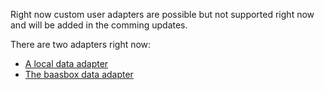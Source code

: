 Right now custom user adapters are possible but not supported right now and will be added in the comming updates.

There are two adapters right now:

- [A local data adapter](https://www.npmjs.com/package/@opendash/user-adapter-local)
- [The baasbox data adapter](https://www.npmjs.com/package/@opendash/user-adapter-baasbox)